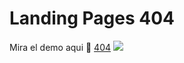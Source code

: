 # Landing Pages 404
Mira el demo aqui 🎉 [404](http://https://pages-404.netlify.app/ "404")
[![](https://i.postimg.cc/SK6JgSvx/screencapture-pages-404-netlify-app-2022-08-23-15-39-04.png)](https://pages-404.netlify.app/)
